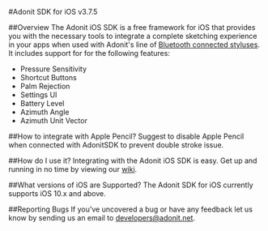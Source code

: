 #Adonit SDK for iOS v3.7.5

##Overview
The Adonit iOS SDK is a free framework for iOS that provides you with the necessary tools to integrate a complete sketching experience in your apps when used with Adonit's line of [Bluetooth connected styluses](https://www.adonit.net/creative/). It includes support for for the following features:

- Pressure Sensitivity
- Shortcut Buttons
- Palm Rejection
- Settings UI
- Battery Level
- Azimuth Angle
- Azimuth Unit Vector

##How to integrate with Apple Pencil?
Suggest to disable Apple Pencil when connected with AdonitSDK to prevent double stroke issue.

##How do I use it?
Integrating with the Adonit iOS SDK is easy. Get up and running in no time by viewing our [wiki](https://github.com/Adonit/Adonit-iOS-SDK/wiki).

##What versions of iOS are Supported?
The Adonit SDK for iOS currently supports iOS 10.x and above.

##Reporting Bugs
If you’ve uncovered a bug or have any feedback let us know by sending us an email to [developers@adonit.net](mailto:developers@adonit.net).
